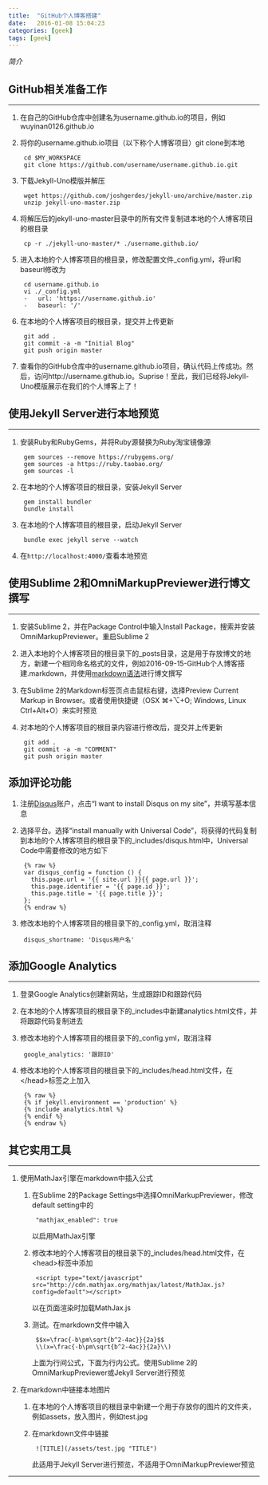 ```yaml
---
title:  "GitHub个人博客搭建"
date:   2016-01-08 15:04:23
categories: [geek]
tags: [geek]
---
```


*简介*

## GitHub相关准备工作
---

1. 在自己的GitHub仓库中创建名为username.github.io的项目，例如wuyinan0126.github.io
2. 将你的username.github.io项目（以下称个人博客项目）git clone到本地

		cd $MY_WORKSPACE
		git clone https://github.com/username/username.github.io.git

3. 下载Jekyll-Uno模版并解压

		wget https://github.com/joshgerdes/jekyll-uno/archive/master.zip
		unzip jekyll-uno-master.zip

4. 将解压后的jekyll-uno-master目录中的所有文件复制进本地的个人博客项目的根目录

		cp -r ./jekyll-uno-master/* ./username.github.io/

5. 进入本地的个人博客项目的根目录，修改配置文件_config.yml，将url和baseurl修改为
		
		cd username.github.io
		vi ./_config.yml
		-	url: 'https://username.github.io'
		-	baseurl: '/'

6. 在本地的个人博客项目的根目录，提交并上传更新

		git add .
		git commit -a -m "Initial Blog"
		git push origin master

7. 查看你的GitHub仓库中的username.github.io项目，确认代码上传成功。然后，访问http://username.github.io。Suprise！至此，我们已经将Jekyll-Uno模版展示在我们的个人博客上了！

## 使用Jekyll Server进行本地预览
---

1. 安装Ruby和RubyGems，并将Ruby源替换为Ruby淘宝镜像源

		gem sources --remove https://rubygems.org/ 
		gem sources -a https://ruby.taobao.org/ 
		gem sources -l  

2. 在本地的个人博客项目的根目录，安装Jekyll Server

		gem install bundler
		bundle install

3. 在本地的个人博客项目的根目录，启动Jekyll Server
		
		bundle exec jekyll serve --watch

4. 在`http://localhost:4000/`查看本地预览

## 使用Sublime 2和OmniMarkupPreviewer进行博文撰写
---

1. 安装Sublime 2，并在Package Control中输入Install Package，搜索并安装OmniMarkupPreviewer。重启Sublime 2

2. 进入本地的个人博客项目的根目录下的_posts目录，这是用于存放博文的地方，新建一个相同命名格式的文件，例如2016-09-15-GitHub个人博客搭建.markdown，并使用[markdown语法][markdown－syntax]进行博文撰写

3. 在Sublime 2的Markdown标签页点击鼠标右键，选择Preview Current Markup in Browser。或者使用快捷键（OSX ⌘+⌥+O; Windows, Linux Ctrl+Alt+O）来实时预览

4. 对本地的个人博客项目的根目录内容进行修改后，提交并上传更新

		git add .
		git commit -a -m "COMMENT"
		git push origin master

## 添加评论功能

1. 注册[Disqus][disqus]账户，点击“I want to install Disqus on my site”，并填写基本信息

2. 选择平台。选择“install manually with Universal Code”，将获得的代码复制到本地的个人博客项目的根目录下的_includes/disqus.html中，Universal Code中需要修改的地方如下

		{% raw %}
		var disqus_config = function () {
		  this.page.url = '{{ site.url }}{{ page.url }}'; 
	      this.page.identifier = '{{ page.id }}'; 
	      this.page.title = '{{ page.title }}';
	    };
		{% endraw %}

3. 修改本地的个人博客项目的根目录下的_config.yml，取消注释

		disqus_shortname: 'Disqus用户名'

## 添加Google Analytics
---

1. 登录Google Analytics创建新网站，生成跟踪ID和跟踪代码

2. 在本地的个人博客项目的根目录下的_includes中新建analytics.html文件，并将跟踪代码复制进去

3. 修改本地的个人博客项目的根目录下的_config.yml，取消注释

		google_analytics: '跟踪ID'

4. 修改本地的个人博客项目的根目录下的_includes/head.html文件，在&lt;/head>标签之上加入

		{% raw %}
		{% if jekyll.environment == 'production' %}
		{% include analytics.html %}
		{% endif %}
		{% endraw %}

## 其它实用工具
---

1. 使用MathJax引擎在markdown中插入公式
	
	1. 在Sublime 2的Package Settings中选择OmniMarkupPreviewer，修改default setting中的

			"mathjax_enabled": true
		
		以启用MathJax引擎

	2. 修改本地的个人博客项目的根目录下的_includes/head.html文件，在&lt;head>标签中添加

			<script type="text/javascript" src="http://cdn.mathjax.org/mathjax/latest/MathJax.js?config=default"></script>

		以在页面渲染时加载MathJax.js

	3. 测试。在markdown文件中输入

			$$x=\frac{-b\pm\sqrt{b^2-4ac}}{2a}$$
			\\(x=\frac{-b\pm\sqrt{b^2-4ac}}{2a}\\)

		上面为行间公式，下面为行内公式。使用Sublime 2的OmniMarkupPreviewer或Jekyll Server进行预览

2. 在markdown中链接本地图片

	1. 在本地的个人博客项目的根目录中新建一个用于存放你的图片的文件夹，例如assets，放入图片，例如test.jpg
	2. 在markdown文件中链接

			![TITLE](/assets/test.jpg "TITLE")

		此适用于Jekyll Server进行预览，不适用于OmniMarkupPreviewer预览

---

[disqus]: https://disqus.com/
[markdown－syntax]: http://www.appinn.com/markdown/#autoescape
[jamesdmorgan]: https://github.com/jamesdmorgan/jamesdmorgan.github.io/blob/master/_includes/disqus.html

